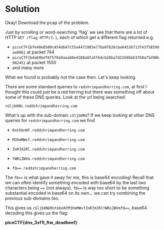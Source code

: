 # Solution

Okay! Download the pcap of the problem. 

Just by scrolling or word-searching 'flag' we see that there are a lot of HTTP `GET /flag HTTP/1.1`, each of which get a different flag returned e.g. 

- `picoCTF{bfe48e8500c454d647c55a4471985e776a07b26cba64526713f43758599aa98b}`  at packet 744
- `picoCTF{bda69bdf8f570a9aaab0e4108a0fa5f64cb26ba7d2269bb63f68af5d98b98245}` at packet 1550
- and many more

What we found is probably not the case then. Let's keep looking.

There are some standard queries to `redshrimpandherring.com`, at first I thought this could just be a red herring but there was something off about some of these DNS queries. Look at the url being searched:

`cGljb0NU.reddshrimpandherring.com`

What's up with the sub-domain `cGljb0NU`? If we keep looking at other DNS queries for `redshrimpandherring.com` we find

- `RntkbnNf.reddshrimpandherring.com`
- `M3hmMWxf.reddshrimpandherring.com`

- `ZnR3X2Rl.reddshrimpandherring.com`
- `YWRiZWVm.reddshrimpandherring.com`
- `fQ==.reddshrimpandherring.com`

The `fQ==` is what gave it away for me, this is base64 encoding! Recall that we can often identify something encoded with base64 by the last two characters being `==` (not always). `fQ==` is way too short to be something substantial encoded in base64 on its own... we can try combining the previous sub-domains too.

This gives us `cGljb0NURntkbnNfM3hmMWxfZnR3X2RlYWRiZWVmfQ==`, base64 decoding this gives us the flag:

**picoCTF{dns_3xf1l_ftw_deadbeef}**